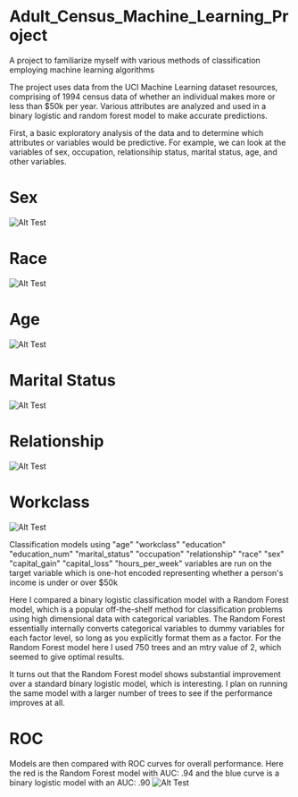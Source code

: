 # Adult_Census_Machine_Learning_Project
A project to familiarize myself with various methods of classification employing machine learning algorithms 

The project uses data from the UCI Machine Learning dataset resources, comprising of 1994 census data of whether an individual makes more
or less than $50k per year. Various attributes are analyzed and used in a binary logistic and random forest model to make accurate predictions.

First, a basic exploratory analysis of the data and to determine which attributes or variables would be predictive. For example, we can look at the variables of sex, occupation, relationsihip status, marital status, age, and other variables. 

# Sex
![Alt Test](https://github.com/claytonblythe/Adult_Census_Machine_Learning_Project/blob/master/sex.png)

# Race
![Alt Test](https://github.com/claytonblythe/Adult_Census_Machine_Learning_Project/blob/master/race.png)

# Age
![Alt Test](https://github.com/claytonblythe/Adult_Census_Machine_Learning_Project/blob/master/age.png)

# Marital Status
![Alt Test](https://github.com/claytonblythe/Adult_Census_Machine_Learning_Project/blob/master/marital_status.png)

# Relationship
![Alt Test](https://github.com/claytonblythe/Adult_Census_Machine_Learning_Project/blob/master/relationship.png)

# Workclass 
![Alt Test](https://github.com/claytonblythe/Adult_Census_Machine_Learning_Project/blob/master/workclass.png)


Classification models using  "age"   "workclass"  "education"      "education_num"  "marital_status"
"occupation"     "relationship"   "race"    "sex"   "capital_gain"  "capital_loss"   "hours_per_week" variables are run on the target variable which is one-hot encoded representing whether a person's income is under or over $50k

Here I compared a binary logistic classification model with a Random Forest model, which is a popular off-the-shelf method for classification problems using high dimensional data with categorical variables. The Random Forest essentially internally converts categorical variables to dummy variables for each factor level, so long as you explicitly format them as a factor. For the Random Forest model here I used 750 trees and an mtry value of 2, which seemed to give optimal results.

It turns out that the Random Forest model shows substantial improvement over a standard binary logistic model, which is interesting. I plan on running the same model with a larger number of trees to see if the performance improves at all. 




# ROC 
Models are then compared with ROC curves for overall performance. Here the red is the Random Forest model with AUC: .94 and the blue curve is a binary logistic model with an AUC: .90
![Alt Test](https://github.com/claytonblythe/Adult_Census_Machine_Learning_Project/blob/master/ROC.png)


